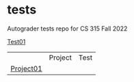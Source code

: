 # tests
Autograder tests repo for CS 315 Fall 2022

<table>
  <th>
  <td>Project</td>
  <td>Test</td>
  </th>
  <tr>
  <td>
    <a href="https:/www.usfca.edu">Project01</a>
  </td
  <td>
    <a href="https://www.usfca.edu">Test01</a>
  </td>
  </tr>
</table>
